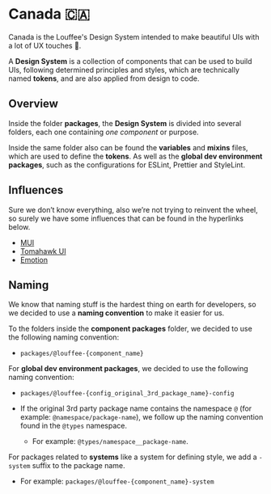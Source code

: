 # Canada 🇨🇦

Canada is the Louffee's Design System intended to make beautiful UIs with a lot of UX touches 🧭.

A **Design System** is a collection of components that can be used to build UIs, following determined principles and styles, which are technically named **tokens**, and are also applied from design to code.

## Overview

Inside the folder **packages**, the **Design System** is divided into several folders, each one containing _one component_ or purpose.

Inside the same folder also can be found the **variables** and **mixins** files, which are used to define the **tokens**. As well as the **global dev environment packages**, such as the configurations for ESLint, Prettier and StyleLint.

## Influences

Sure we don’t know everything, also we’re not trying to reinvent the wheel, so surely we have some influences that can be found in the hyperlinks below.

- [MUI](https://mui.com)
- [Tomahawk UI](https://github.com/tomahawk-ui/tui)
- [Emotion](https://emotion.sh)

## Naming

We know that naming stuff is the hardest thing on earth for developers, so we decided to use a **naming convention** to make it easier for us.

To the folders inside the **component packages** folder, we decided to use the following naming convention:

- `packages/@louffee-{component_name}`

For **global dev environment packages**, we decided to use the following naming convention:

- `packages/@louffee-{config_original_3rd_package_name}-config`

- If the original 3rd party package name contains the namespace `@` (for example: `@namespace/package-name`), we follow up the naming convention found in the `@types` namespace.

  - For example: `@types/namespace__package-name`.

For packages related to **systems** like a system for defining style, we add a `-system` suffix to the package name.

- For example: `packages/@louffee-{component_name}-system`
